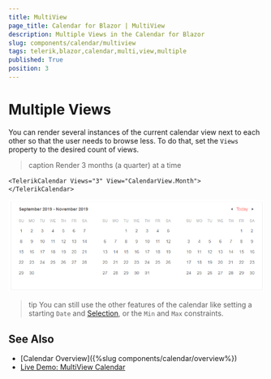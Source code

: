 ```yaml
---
title: MultiView
page_title: Calendar for Blazor | MultiView
description: Multiple Views in the Calendar for Blazor
slug: components/calendar/multiview
tags: telerik,blazor,calendar,multi,view,multiple
published: True
position: 3
---
```


# Multiple Views

You can render several instances of the current calendar view next to each other so that the user needs to browse less. To do that, set the `Views` property to the desired count of views.

>caption Render 3 months (a quarter) at a time

````CSHTML
<TelerikCalendar Views="3" View="CalendarView.Month">
</TelerikCalendar>
````

![](images/calendar-multiple-views.png)

>tip You can still use the other features of the calendar like setting a starting `Date` and [Selection](selection), or the `Min` and `Max` constraints.


## See Also

  * [Calendar Overview]({%slug components/calendar/overview%})
  * [Live Demo: MultiView Calendar](https://demos.telerik.com/blazor-ui/calendar/multiview)
  

